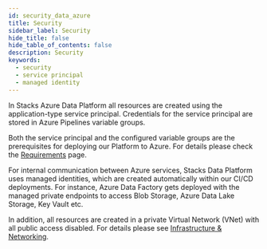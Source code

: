 ```yaml
---
id: security_data_azure
title: Security
sidebar_label: Security
hide_title: false
hide_table_of_contents: false
description: Security
keywords:
  - security
  - service principal
  - managed identity
---
```


In Stacks Azure Data Platform all resources are created using the application-type service principal.
Credentials for the service principal are stored in Azure Pipelines variable groups.

Both the service principal and the configured variable groups are the prerequisites for deploying
our Platform to Azure. For details please check the [Requirements](requirements_data_azure.md) page.

For internal communication between Azure services, Stacks Data Platform uses managed identities,
which are created automatically within our CI/CD deployments. For instance, Azure Data Factory
gets deployed with the managed private endpoints to access Blob Storage, Azure Data Lake Storage,
Key Vault etc.

In addition, all resources are created in a private Virtual Network (VNet) with all public access
disabled. For details please see [Infrastructure & Networking](infrastructure_data_azure.md).
